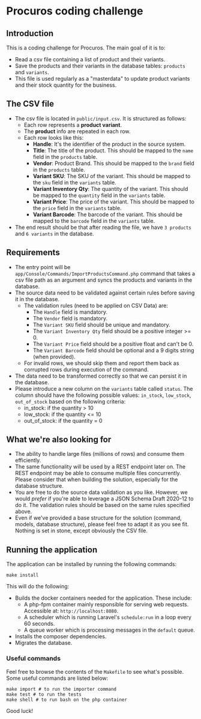 # Procuros coding challenge

## Introduction
This is a coding challenge for Procuros. The main goal of it is to:
- Read a csv file containing a list of product and their variants.
- Save the products and their variants in the database tables: `products` and `variants`.
- This file is used regularly as a "masterdata" to update product variants and their stock quantity for the business.

## The CSV file
- The csv file is located in `public/input.csv`. It is structured as follows:
  - Each row represents a **product variant**.
  - The **product** info are repeated in each row.
  - Each row looks like this:
    - **Handle**: It's the identifier of the product in the source system.
    - **Title**: The title of the product. This should be mapped to the `name` field in the `products` table.
    - **Vendor**: Product Brand. This should be mapped to the `brand` field in the `products` table.
    - **Variant SKU**: The SKU of the variant. This should be mapped to the `sku` field in the `variants` table.
    - **Variant Inventory Qty**: The quantity of the variant. This should be mapped to the `quantity` field in the `variants` table.
    - **Variant Price**: The price of the variant. This should be mapped to the `price` field in the `variants` table.
    - **Variant Barcode**: The barcode of the variant. This should be mapped to the `barcode` field in the `variants` table.
- The end result should be that after reading the file, we have `3 products` and `6 variants` in the database.

## Requirements
- The entry point will be `app/Console/Commands/ImportProductsCommand.php` command that takes a csv file path as an argument and syncs the products and variants in the database.
- The source data need to be validated against certain rules before saving it in the database.
  - The validation rules (need to be applied on CSV Data) are:
    - The `Handle` field is mandatory.
    - The `Vendor` field is mandatory.
    - The `Variant SKU` field should be unique and mandatory.
    - The `Variant Inventory Qty` field should be a positive integer >= 0.
    - The `Variant Price` field should be a positive float and can't be 0.
    - The `Variant Barcode` field should be optional and a 9 digits string (when provided).
  - For invalid rows, we should skip them and report them back as corrupted rows during execution of the command.
- The data need to be transformed correctly so that we can persist it in the database.
- Please introduce a new column on the `variants` table called `status`. The column should have the following possible values: `in_stock`, `low_stock`, `out_of_stock` based on the following criteria:
  - in_stock: if the quantity > 10
  - low_stock: if the quantity <= 10
  - out_of_stock: if the quantity = 0

## What we're also looking for
- The ability to handle large files (millions of rows) and consume them efficiently.
- The same functionality will be used by a REST endpoint later on. The REST endpoint may be able to consume multiple files concurrently. Please consider that when building the solution, especially for the database structure.
- You are free to do the source data validation as you like. However, we would *prefer* if you're able to leverage a JSON Schema Draft 2020-12 to do it. The validation rules should be based on the same rules specified above.
- Even if we've provided a base structure for the solution (command, models, database structure), please feel free to adapt it as you see fit. Nothing is set in stone, except obviously the CSV file.

## Running the application
The application can be installed by running the following commands:

```
make install
```

This will do the following:
- Builds the docker containers needed for the application. These include:
    - A php-fpm container mainly responsible for serving web requests. Accessible at: `http://localhost:8080`.
    - A scheduler which is running Laravel's `schedule:run` in a loop every 60 seconds.
    - A queue worker which is processing messages in the `default` queue.
- Installs the composer dependencies.
- Migrates the database.

### Useful commands
    
Feel free to browse the contents of the `Makefile` to see what's possible. Some useful commands are listed below:

```
make import # to run the importer command
make test # to run the tests
make shell # to run bash on the php container
```

Good luck!
